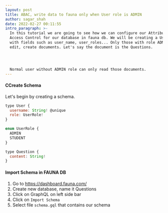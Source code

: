 ```yaml
---
layout: post
title: ABAC, write data to fauna only when User role is ADMIN
author: sagar_shah
date: 2022-02-27 00:11:55
intro_paragraph: >-
  In this tutorial we are going to see how we can configure our Attribute Based
  Access Control for our database in fauna db. We will be creating a User Table,
  with fields such as user_name, user_roles... Only those with role ADMIN can
  edit, create documents. Let's say the document is the Questions. 




  Normal user without ADMIN role can only read those documents.
---
```

#### CCreate Schema



Let's begin by creating a schema.

```javascript
type User {
  username: String! @unique
  role: UserRole!
}

enum UserRole {
  ADMIN
  STUDENT
}

type Question {
  content: String!
}
```



#### Import Schema in FAUNA DB

1. Go to <https://dashboard.fauna.com/>
2. Create new database, name it Questions
3. Click on GraphQL on left side bar
4. Click on `Import Schema`
5. Select file `schema.gql` that contains our schema